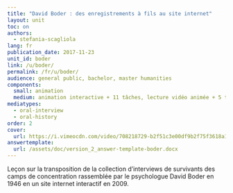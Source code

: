```yaml
---
title: "David Boder : des enregistrements à fils au site internet"
layout: unit
toc: on
authors:
  - stefania-scagliola
lang: fr
publication_date: 2017-11-23
unit_id: boder
link: /u/boder/
permalink: /fr/u/boder/
audience: general public, bachelor, master humanities
components:
  small: animation
  medium: animation interactive + 11 tâches, lecture vidéo animée + 5 tâches
mediatypes: 
  - oral-interview
  - oral-history
order: 2
cover:
  url: https://i.vimeocdn.com/video/708218729-b2f51c3e00df9b2f75f3618a1f04d264e1d49a863128379cc24c53083e8b5cdc-d?mw=960&mh=540&q=70
answertemplate:
  url: /assets/doc/version_2_answer-template-boder.docx
---
```


Leçon sur la transposition de la collection d’interviews de survivants des camps de concentration rassemblée par le psychologue David Boder en 1946 en un site internet interactif en 2009.

<!-- more -->
